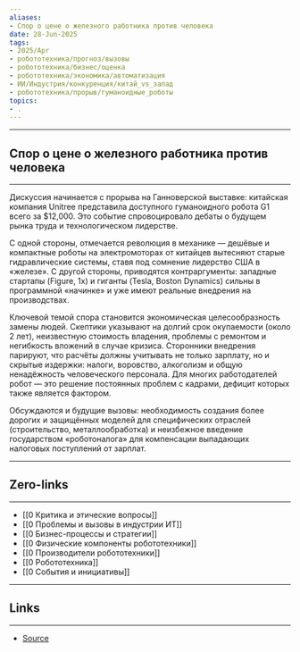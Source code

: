 ```yaml
---
aliases: 
- Спор о цене о железного работника против человека 
date: 28-Jun-2025
tags:
- 2025/Apr
- робототехника/прогноз/вызовы
- робототехника/бизнес/оценка
- робототехника/экономика/автоматизация
- ИИ/Индустрия/конкуренция/китай_vs_запад
- робототехника/прорыв/гуманоидные_роботы
topics:
- .
---
```

-----
##  Спор о цене о железного работника против человека 
-----
Дискуссия начинается с прорыва на Ганноверской выставке: китайская компания Unitree представила доступного гуманоидного робота G1 всего за $12,000. Это событие спровоцировало дебаты о будущем рынка труда и технологическом лидерстве.

С одной стороны, отмечается революция в механике — дешёвые и компактные роботы на электромоторах от китайцев вытесняют старые гидравлические системы, ставя под сомнение лидерство США в «железе». С другой стороны, приводятся контраргументы: западные стартапы (Figure, 1x) и гиганты (Tesla, Boston Dynamics) сильны в программной «начинке» и уже имеют реальные внедрения на производствах.

Ключевой темой спора становится экономическая целесообразность замены людей. Скептики указывают на долгий срок окупаемости (около 2 лет), неизвестную стоимость владения, проблемы с ремонтом и негибкость вложений в случае кризиса. Сторонники внедрения парируют, что расчёты должны учитывать не только зарплату, но и скрытые издержки: налоги, воровство, алкоголизм и общую ненадёжность человеческого персонала. Для многих работодателей робот — это решение постоянных проблем с кадрами, дефицит которых также является фактором.

Обсуждаются и будущие вызовы: необходимость создания более дорогих и защищённых моделей для специфических отраслей (строительство, металлообработка) и неизбежное введение государством «роботоналога» для компенсации выпадающих налоговых поступлений от зарплат.

---
## Zero-links
---
- [[0 Критика и этические вопросы]]
- [[0 Проблемы и вызовы в индустрии ИТ]]
- [[0 Бизнес-процессы и стратегии]]
- [[0 Физические компоненты робототехники]] 
- [[0 Производители робототехники]]
- [[0 Робототехника]]
- [[0 События и инициативы]]

---
## Links
---
- [Source](https://t.me/turboproject/1633)